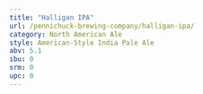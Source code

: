 ```yaml
---
title: "Halligan IPA"
url: /pennichuck-brewing-company/halligan-ipa/
category: North American Ale
style: American-Style India Pale Ale
abv: 5.1
ibu: 0
srm: 0
upc: 0
---
```


